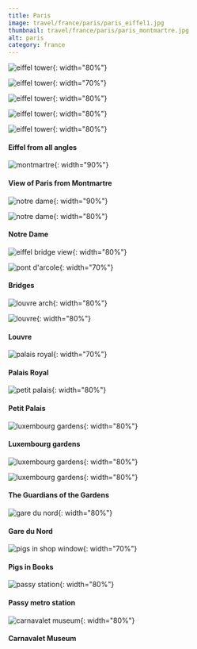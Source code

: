 ```yaml
---
title: Paris
image: travel/france/paris/paris_eiffel1.jpg
thumbnail: travel/france/paris/paris_montmartre.jpg
alt: paris
category: france
---
```


![eiffel tower](./assets/img/travel/france/paris/paris_eiffel2.jpg){: width="80%"}

![eiffel tower](./assets/img/travel/france/paris/paris_eiffel3.jpg){: width="70%"}

![eiffel tower](./assets/img/travel/france/paris/paris_eiffel4.jpg){: width="80%"}

![eiffel tower](./assets/img/travel/france/paris/paris_eiffel5.jpg){: width="80%"}

![eiffel tower](./assets/img/travel/france/paris/paris_eiffel6.jpg){: width="80%"}

#### Eiffel from all angles

![montmartre](./assets/img/travel/france/paris/paris_montmartre.jpg){: width="90%"}

#### View of Paris from Montmartre

![notre dame](./assets/img/travel/france/paris/paris_notredame1.jpg){: width="90%"}

![notre dame](./assets/img/travel/france/paris/paris_notredame2.jpg){: width="80%"}

#### Notre Dame

![eiffel bridge view](./assets/img/travel/france/paris/paris_eiffel_bridge.jpg){: width="80%"}

![pont d'arcole](./assets/img/travel/france/paris/paris_arcole_bridge.jpg){: width="70%"}

#### Bridges

![louvre arch](./assets/img/travel/france/paris/paris_louvre_arch.jpg){: width="80%"}

![louvre](./assets/img/travel/france/paris/paris_louvre.jpg){: width="80%"}

#### Louvre

![palais royal](./assets/img/travel/france/paris/paris_palais_royal.jpg){: width="70%"}

#### Palais Royal

![petit palais](./assets/img/travel/france/paris/paris_petit_palais.jpg){: width="80%"}

#### Petit Palais

![luxembourg gardens](./assets/img/travel/france/paris/paris_lux_gardens.jpg){: width="80%"}

#### Luxembourg gardens

![luxembourg gardens](./assets/img/travel/france/paris/paris_lux_lion1.jpg){: width="80%"}

![luxembourg gardens](./assets/img/travel/france/paris/paris_lux_lion2.jpg){: width="80%"}

#### The Guardians of the Gardens

![gare du nord](./assets/img/travel/france/paris/paris_garedunord.jpg){: width="80%"}

#### Gare du Nord

![pigs in shop window](./assets/img/travel/france/paris/paris_pigs.jpg){: width="70%"}

#### Pigs in Books

![passy station](./assets/img/travel/france/paris/paris_passy.jpg){: width="80%"}

#### Passy metro station

![carnavalet museum](./assets/img/travel/france/paris/paris_carnavalet.jpg){: width="80%"}

#### Carnavalet Museum
